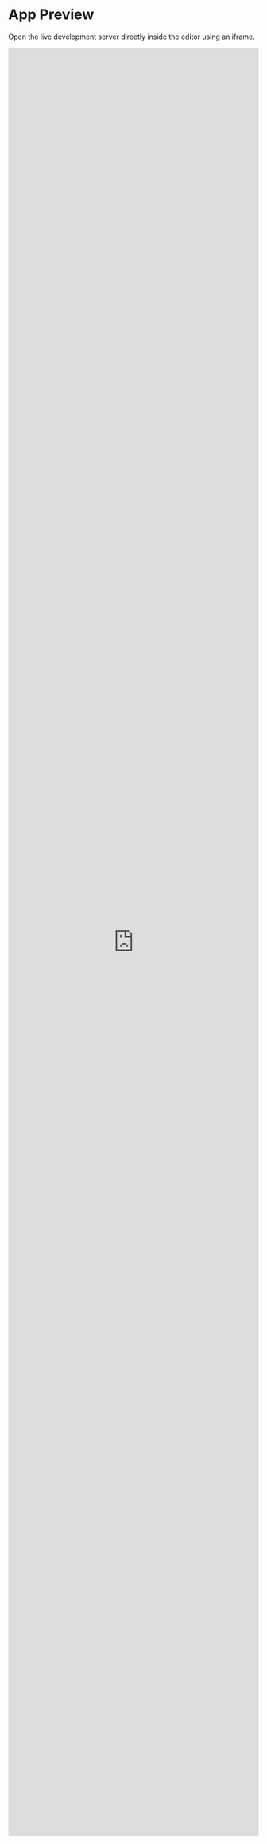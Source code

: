 # App Preview

Open the live development server directly inside the editor using an iframe.

 
<iframe src="http://localhost:8082/" style="width: 100%; height: 90vh; border: none;"></iframe> 